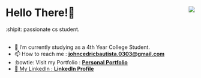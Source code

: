 <html>

<h1>
Hello There!👋 <img src = "https://komarev.com/ghpvc/?username=drew-bytel&color=191919&label=Profile%20Views&style=for-the-badge" align="right"/>
  
</h1>

  

<body>
   :shipit:  passionate cs student.
  <br><br>


- 🌱 I’m currently studying as a 4th Year College Student. 
- 📫 How to reach me : <b>johncedricbautista.0303@gmail.com</b>
- :bowtie: Visit my Portfolio : <a href="https://itssmezedd.github.io/Website-Portfolio/"> <b>Personal Portfolio</b>
- 💼 My LinkedIn : <a href="https://www.linkedin.com/in/itssmezedd"> <b>LinkedIn Profile</b>

</body>
</html>


